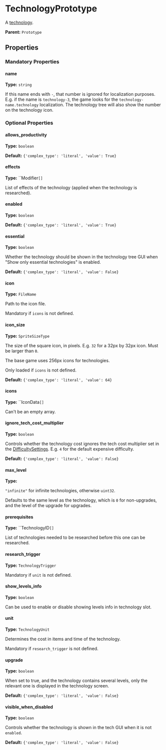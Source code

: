 # TechnologyPrototype

A [technology](https://wiki.factorio.com/Technologies).

**Parent:** `Prototype`

## Properties

### Mandatory Properties

#### name

**Type:** `string`

If this name ends with `-`, that number is ignored for localization purposes. E.g. if the name is `technology-3`, the game looks for the `technology-name.technology` localization. The technology tree will also show the number on the technology icon.

### Optional Properties

#### allows_productivity

**Type:** `boolean`



**Default:** `{'complex_type': 'literal', 'value': True}`

#### effects

**Type:** ``Modifier`[]`

List of effects of the technology (applied when the technology is researched).

#### enabled

**Type:** `boolean`



**Default:** `{'complex_type': 'literal', 'value': True}`

#### essential

**Type:** `boolean`

Whether the technology should be shown in the technology tree GUI when "Show only essential technologies" is enabled.

**Default:** `{'complex_type': 'literal', 'value': False}`

#### icon

**Type:** `FileName`

Path to the icon file.

Mandatory if `icons` is not defined.

#### icon_size

**Type:** `SpriteSizeType`

The size of the square icon, in pixels. E.g. `32` for a 32px by 32px icon. Must be larger than `0`.

The base game uses 256px icons for technologies.

Only loaded if `icons` is not defined.

**Default:** `{'complex_type': 'literal', 'value': 64}`

#### icons

**Type:** ``IconData`[]`

Can't be an empty array.

#### ignore_tech_cost_multiplier

**Type:** `boolean`

Controls whether the technology cost ignores the tech cost multiplier set in the [DifficultySettings](runtime:DifficultySettings). E.g. `4` for the default expensive difficulty.

**Default:** `{'complex_type': 'literal', 'value': False}`

#### max_level

**Type:** 

`"infinite"` for infinite technologies, otherwise `uint32`.

Defaults to the same level as the technology, which is `0` for non-upgrades, and the level of the upgrade for upgrades.

#### prerequisites

**Type:** ``TechnologyID`[]`

List of technologies needed to be researched before this one can be researched.

#### research_trigger

**Type:** `TechnologyTrigger`

Mandatory if `unit` is not defined.

#### show_levels_info

**Type:** `boolean`

Can be used to enable or disable showing levels info in technology slot.

#### unit

**Type:** `TechnologyUnit`

Determines the cost in items and time of the technology.

Mandatory if `research_trigger` is not defined.

#### upgrade

**Type:** `boolean`

When set to true, and the technology contains several levels, only the relevant one is displayed in the technology screen.

**Default:** `{'complex_type': 'literal', 'value': False}`

#### visible_when_disabled

**Type:** `boolean`

Controls whether the technology is shown in the tech GUI when it is not `enabled`.

**Default:** `{'complex_type': 'literal', 'value': False}`

